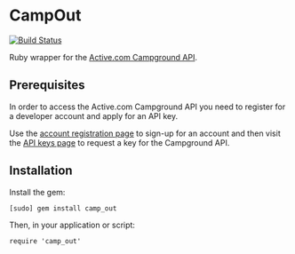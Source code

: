 # CampOut

[![Build Status](https://secure.travis-ci.org/bdehamer/camp_out.png?branch=master)](http://travis-ci.org/bdehamer/camp_out)


Ruby wrapper for the [Active.com Campground API](http://developer.active.com/docs/read/Campground_APIs). 

## Prerequisites

In order to access the Active.com Campground API you need to register for a
developer account and apply for an API key.

Use the [account registration page](http://developer.active.com/member/register) to
sign-up for an account and then visit the [API keys page](http://developer.active.com/apps/mykeys) to request a key for the Campground API.

## Installation

Install the gem:

    [sudo] gem install camp_out

Then, in your application or script:

    require 'camp_out'


